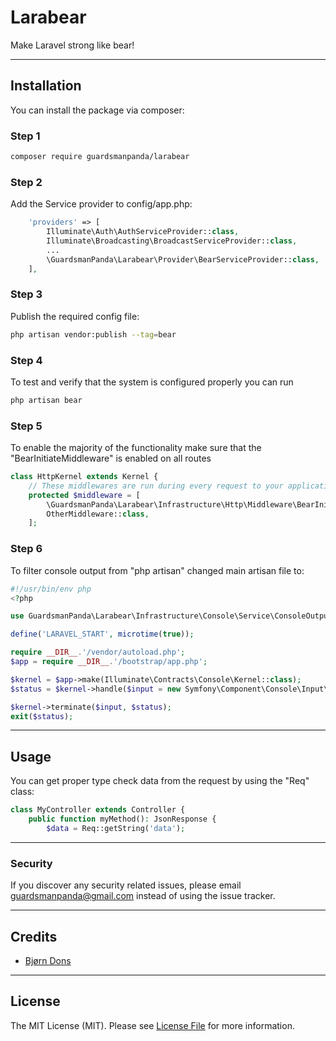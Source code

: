 # Larabear

Make Laravel strong like bear!
***
## Installation

You can install the package via composer:

### Step 1
```bash
composer require guardsmanpanda/larabear
```

### Step 2
Add the Service provider to config/app.php:
```php
    'providers' => [
        Illuminate\Auth\AuthServiceProvider::class,
        Illuminate\Broadcasting\BroadcastServiceProvider::class,
        ...
        \GuardsmanPanda\Larabear\Provider\BearServiceProvider::class,
    ],
```

### Step 3
Publish the required config file:
```bash
php artisan vendor:publish --tag=bear
```

### Step 4
To test and verify that the system is configured properly you can run 
```bash
php artisan bear
```

### Step 5
To enable the majority of the functionality make sure that the "BearInitiateMiddleware" is enabled on all routes

```php
class HttpKernel extends Kernel {
    // These middlewares are run during every request to your application.
    protected $middleware = [
        \GuardsmanPanda\Larabear\Infrastructure\Http\Middleware\BearInitiateMiddleware::class,
        OtherMiddleware::class,
    ];
```

### Step 6
 To filter console output from "php artisan" changed main artisan file to:
```php
#!/usr/bin/env php
<?php

use GuardsmanPanda\Larabear\Infrastructure\Console\Service\ConsoleOutputFilter;

define('LARAVEL_START', microtime(true));

require __DIR__.'/vendor/autoload.php';
$app = require __DIR__.'/bootstrap/app.php';

$kernel = $app->make(Illuminate\Contracts\Console\Kernel::class);
$status = $kernel->handle($input = new Symfony\Component\Console\Input\ArgvInput, new ConsoleOutputFilter);

$kernel->terminate($input, $status);
exit($status);
```
***
## Usage
You can get proper type check data from the request by using the "Req" class:
```php
class MyController extends Controller {
    public function myMethod(): JsonResponse {
        $data = Req::getString('data');
```
***
### Security

If you discover any security related issues, please email guardsmanpanda@gmail.com instead of using the issue tracker.
***
## Credits

-   [Bjørn Dons](https://github.com/guardsmanpanda)
***
## License
The MIT License (MIT). Please see [License File](LICENSE.md) for more information.
